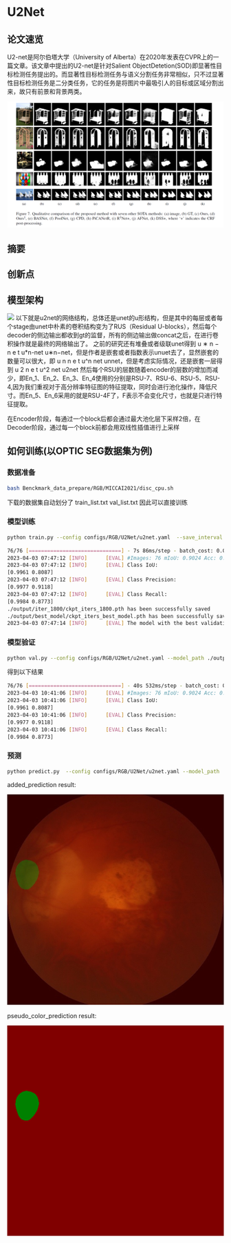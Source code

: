 
# U2Net

##  论文速览

U2-net是阿尔伯塔大学（University of Alberta）在2020年发表在CVPR上的一篇文章。该文章中提出的U2-net是针对Salient ObjectDetetion(SOD)即显著性目标检测任务提出的。而显著性目标检测任务与语义分割任务非常相似，只不过显著性目标检测任务是二分类任务，它的任务是将图片中最吸引人的目标或区域分割出来，故只有前景和背景两类。

![](9fjzo36s.bmp)

## 摘要


## 创新点


## 模型架构
![](https://ai-studio-static-online.cdn.bcebos.com/999d37b4ffdd49dc9e3315b7cec7b2c6918fdd57c8594ced9dded758a497913d)
以下就是u2net的网络结构，总体还是unet的u形结构，但是其中的每层或者每个stage由unet中朴素的卷积结构变为了RUS（Residual U-blocks），然后每个decoder的侧边输出都收到gt的监督，所有的侧边输出做concat之后，在进行卷积操作就是最终的网络输出了。
之前的研究还有堆叠或者级联unet得到 u ∗ n − n e t u*n-net u∗n−net，但是作者是嵌套或者指数表示unuet去了，显然嵌套的数量可以很大，即 u n n e t u^n net unnet，但是考虑实际情况，还是嵌套一层得到 u 2 n e t u^2 net u2net
然后每个RSU的层数随着encoder的层数的增加而减少，即En_1、En_2、En_3、En_4使用的分别是RSU-7、RSU-6、RSU-5、RSU-4,因为我们重视对于高分辨率特征图的特征提取，同时会进行池化操作，降低尺寸。而En_5、En_6采用的就是RSU-4F了，F表示不会变化尺寸，也就是只进行特征提取。

在Encoder阶段，每通过一个block后都会通过最大池化层下采样2倍，在Decoder阶段，通过每一个block前都会用双线性插值进行上采样

## 如何训练(以OPTIC SEG数据集为例)

### 数据准备

```bash
bash Benckmark_data_prepare/RGB/MICCAI2021/disc_cpu.sh
```
下载的数据集自动划分了 train_list.txt val_list.txt 因此可以直接训练

### 模型训练

```bash
python train.py --config configs/RGB/U2Net/u2net.yaml  --save_interval 200 --do_eval

```

```bash
76/76 [==============================] - 7s 86ms/step - batch_cost: 0.0862 - reader cost: 0.0086
2023-04-03 07:47:12 [INFO]      [EVAL] #Images: 76 mIoU: 0.9024 Acc: 0.9962 Kappa: 0.8923 Dice: 0.9461
2023-04-03 07:47:12 [INFO]      [EVAL] Class IoU: 
[0.9961 0.8087]
2023-04-03 07:47:12 [INFO]      [EVAL] Class Precision: 
[0.9977 0.9118]
2023-04-03 07:47:12 [INFO]      [EVAL] Class Recall: 
[0.9984 0.8773]
./output/iter_1800/ckpt_iters_1800.pth has been successfully saved
./output/best_model/ckpt_iters_best_model.pth has been successfully saved
2023-04-03 07:47:14 [INFO]      [EVAL] The model with the best validation mIoU (0.9024) was saved at iter 1800.

```

### 模型验证
```bash
python val.py --config configs/RGB/U2Net/u2net.yaml --model_path ./output/best_model/ckpt_iters_best_model.pth
```
得到以下结果

```bash
76/76 [==============================] - 40s 532ms/step - batch_cost: 0.5316 - reader cost: 0.0091
2023-04-03 10:41:06 [INFO]      [EVAL] #Images: 76 mIoU: 0.9024 Acc: 0.9962 Kappa: 0.8923 Dice: 0.9461
2023-04-03 10:41:06 [INFO]      [EVAL] Class IoU: 
[0.9961 0.8087]
2023-04-03 10:41:06 [INFO]      [EVAL] Class Precision: 
[0.9977 0.9118]
2023-04-03 10:41:06 [INFO]      [EVAL] Class Recall: 
[0.9984 0.8773]
```

### 预测

```bash
python predict.py  --config configs/RGB/U2Net/u2net.yaml --model_path ./output/best_model/ckpt_iters_best_model.pth --image_path ./data/optic_disc_seg/JPEGImages/P0193.jpg
```

<div>added_prediction result:</div>

![](P0193.jpg)

<div>pseudo_color_prediction result:</div>

![](P0193.png)